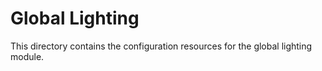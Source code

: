 # Global Lighting

This directory contains the configuration resources for the global lighting module.
